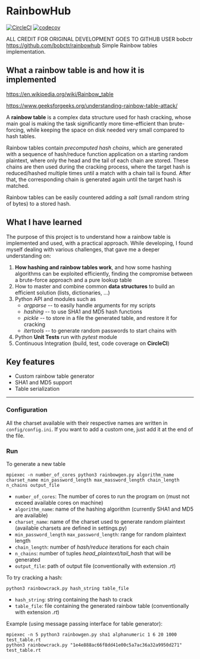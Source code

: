 # RainbowHub
[![CircleCI](https://circleci.com/gh/bobctr/rainbowhub.svg?style=svg)](https://circleci.com/gh/bobctr/rainbowhub) [![codecov](https://codecov.io/gh/bobctr/rainbowhub/branch/master/graph/badge.svg)](https://codecov.io/gh/bobctr/rainbowhub)

ALL CREDIT FOR ORIGINAL DEVELOPMENT GOES TO GITHUB USER bobctr https://github.com/bobctr/rainbowhub
Simple Rainbow tables implementation.

## What a rainbow table is and how it is implemented
https://en.wikipedia.org/wiki/Rainbow_table

https://www.geeksforgeeks.org/understanding-rainbow-table-attack/

A **rainbow table** is a complex data structure used for hash cracking, whose main goal is making the task significantly more time-efficient than brute-forcing, while keeping the space on disk needed very small compared to hash tables.

Rainbow tables contain *precomputed hash chains*, which are generated with a sequence of hash/reduce function application on a starting random plaintext, where only the head and the tail of each chain are stored.
These chains are then used during the cracking process, where the target hash is reduced/hashed multiple times until a match with a chain tail is found.
After that, the corresponding chain is generated again until the target hash is matched.

Rainbow tables can be easily countered adding a *salt* (small random string of bytes) to a stored hash.

## What I have learned
The purpose of this project is to understand how a rainbow table is implemented and used, with a practical approach.
While developing, I found myself dealing with various challenges, that gave me a deeper understanding on:

  1. **How hashing and rainbow tables work**, and how some hashing algorithms can be exploited efficiently, finding the compromise between a brute-force approach and a pure lookup table
  2. How to master and combine common **data structures** to build an efficient solution (lists, dictionaries, ...)
  3. Python API and modules such as
     * _argparse_ -- to easily handle arguments for my scripts
     * _hashing_ -- to use SHA1 and MD5 hash functions
     * _pickle_ -- to store in a file the generated table, and restore it for cracking
     * _itertools_ -- to generate random passwords to start chains with
  4. Python **Unit Tests** run with _pytest_ module
  5. Continuous Integration (build, test, code coverage on **CircleCI**) 

## Key features
  - Custom rainbow table generator
  - SHA1 and MD5 support
  - Table serialization
  
------

### Configuration
All the charset available with their respective names are written in ```config/config.ini```.
If you want to add a custom one, just add it at the end of the file.

### Run
To generate a new table

```
mpiexec -n number_of_cores python3 rainbowgen.py algorithm_name charset_name min_password_length max_massword_length chain_length n_chains output_file
```
- ```number_of_cores```: The number of cores to run the program on (must not exceed available cores on machine)
- ```algorithm_name```: name of the hashing algorithm (currently SHA1 and MD5 are available)
- ```charset_name```: name of the charset used to generate random plaintext (available charsets are defined in settings.py)
- ```min_password_length```
  ```max_password_length```: range for random plaintext length
- ```chain_length```: number of *hash/reduce* iterations for each chain
- ```n_chains```: number of tuples *head_plaintext/tail_hash* that will be generated
- ```output_file```: path of output file (conventionally with extension *.rt*)

To try cracking a hash:

```
python3 rainbowcrack.py hash_string table_file
```
- ```hash_string```: string containing the hash to crack
- ```table_file```: file containing the generated rainbow table (conventionally with extension *.rt*)

Example (using message passing interface for table generator):
```
mpiexec -n 5 python3 rainbowgen.py sha1 alphanumeric 1 6 20 1000 test_table.rt
python3 rainbowcrack.py "1e4e888ac66f8dd41e00c5a7ac36a32a9950d271" test_table.rt
```
